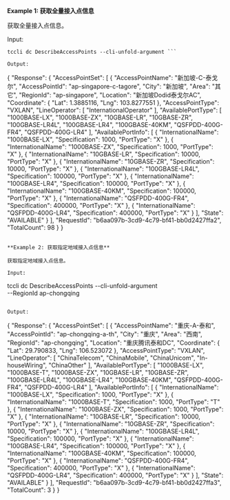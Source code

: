 **Example 1: 获取全量接入点信息**

获取全量接入点信息。

Input: 

```
tccli dc DescribeAccessPoints --cli-unfold-argument ```

Output: 
```
{
    "Response": {
        "AccessPointSet": [
            {
                "AccessPointName": "新加坡-C-泰戈尔",
                "AccessPointId": "ap-singapore-c-tagore",
                "City": "新加坡",
                "Area": "其它",
                "RegionId": "ap-singapore",
                "Location": "新加坡Dodid泰戈尔AC",
                "Coordinate": {
                    "Lat": 1.3885116,
                    "Lng": 103.8277551
                },
                "AccessPointType": "VXLAN",
                "LineOperator": [
                    "InternationalOperator"
                ],
                "AvailablePortType": [
                    "1000BASE-LX",
                    "1000BASE-ZX",
                    "10GBASE-LR",
                    "10GBASE-ZR",
                    "100GBASE-LR4L",
                    "100GBASE-LR4",
                    "100GBASE-40KM",
                    "QSFPDD-400G-FR4",
                    "QSFPDD-400G-LR4"
                ],
                "AvailablePortInfo": [
                    {
                        "InternationalName": "1000BASE-LX",
                        "Specification": 1000,
                        "PortType": "X"
                    },
                    {
                        "InternationalName": "1000BASE-ZX",
                        "Specification": 1000,
                        "PortType": "X"
                    },
                    {
                        "InternationalName": "10GBASE-LR",
                        "Specification": 10000,
                        "PortType": "X"
                    },
                    {
                        "InternationalName": "10GBASE-ZR",
                        "Specification": 10000,
                        "PortType": "X"
                    },
                    {
                        "InternationalName": "100GBASE-LR4L",
                        "Specification": 100000,
                        "PortType": "X"
                    },
                    {
                        "InternationalName": "100GBASE-LR4",
                        "Specification": 100000,
                        "PortType": "X"
                    },
                    {
                        "InternationalName": "100GBASE-40KM",
                        "Specification": 100000,
                        "PortType": "X"
                    },
                    {
                        "InternationalName": "QSFPDD-400G-FR4",
                        "Specification": 400000,
                        "PortType": "X"
                    },
                    {
                        "InternationalName": "QSFPDD-400G-LR4",
                        "Specification": 400000,
                        "PortType": "X"
                    }
                ],
                "State": "AVAILABLE"
            }
        ],
        "RequestId": "b6aa097b-3cd9-4c79-bf41-bb0d2427ffa2",
        "TotalCount": 98
    }
}
```

**Example 2: 获取指定地域接入点信息**

获取指定地域接入点信息。

Input: 

```
tccli dc DescribeAccessPoints --cli-unfold-argument  \
    --RegionId ap-chongqing
```

Output: 
```
{
    "Response": {
        "AccessPointSet": [
            {
                "AccessPointName": "重庆-A-泰和",
                "AccessPointId": "ap-chongqing-a-th",
                "City": "重庆",
                "Area": "西南",
                "RegionId": "ap-chongqing",
                "Location": "重庆腾讯泰和DC",
                "Coordinate": {
                    "Lat": 29.790833,
                    "Lng": 106.523072
                },
                "AccessPointType": "VXLAN",
                "LineOperator": [
                    "ChinaTelecom",
                    "ChinaMobile",
                    "ChinaUnicom",
                    "In-houseWiring",
                    "ChinaOther"
                ],
                "AvailablePortType": [
                    "1000BASE-LX",
                    "1000BASE-T",
                    "1000BASE-ZX",
                    "10GBASE-LR",
                    "10GBASE-ZR",
                    "100GBASE-LR4L",
                    "100GBASE-LR4",
                    "100GBASE-40KM",
                    "QSFPDD-400G-FR4",
                    "QSFPDD-400G-LR4"
                ],
                "AvailablePortInfo": [
                    {
                        "InternationalName": "1000BASE-LX",
                        "Specification": 1000,
                        "PortType": "X"
                    },
                    {
                        "InternationalName": "1000BASE-T",
                        "Specification": 1000,
                        "PortType": "T"
                    },
                    {
                        "InternationalName": "1000BASE-ZX",
                        "Specification": 1000,
                        "PortType": "X"
                    },
                    {
                        "InternationalName": "10GBASE-LR",
                        "Specification": 10000,
                        "PortType": "X"
                    },
                    {
                        "InternationalName": "10GBASE-ZR",
                        "Specification": 10000,
                        "PortType": "X"
                    },
                    {
                        "InternationalName": "100GBASE-LR4L",
                        "Specification": 100000,
                        "PortType": "X"
                    },
                    {
                        "InternationalName": "100GBASE-LR4",
                        "Specification": 100000,
                        "PortType": "X"
                    },
                    {
                        "InternationalName": "100GBASE-40KM",
                        "Specification": 100000,
                        "PortType": "X"
                    },
                    {
                        "InternationalName": "QSFPDD-400G-FR4",
                        "Specification": 400000,
                        "PortType": "X"
                    },
                    {
                        "InternationalName": "QSFPDD-400G-LR4",
                        "Specification": 400000,
                        "PortType": "X"
                    }
                ],
                "State": "AVAILABLE"
            }
        ],
        "RequestId": "b6aa097b-3cd9-4c79-bf41-bb0d2427ffa3",
        "TotalCount": 3
    }
}
```

